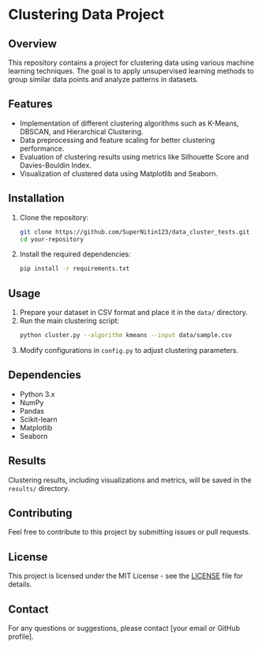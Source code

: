 # Clustering Data Project

## Overview

This repository contains a project for clustering data using various machine learning techniques. The goal is to apply unsupervised learning methods to group similar data points and analyze patterns in datasets.

## Features

- Implementation of different clustering algorithms such as K-Means, DBSCAN, and Hierarchical Clustering.
- Data preprocessing and feature scaling for better clustering performance.
- Evaluation of clustering results using metrics like Silhouette Score and Davies-Bouldin Index.
- Visualization of clustered data using Matplotlib and Seaborn.

## Installation

1. Clone the repository:
   ```bash
   git clone https://github.com/SuperNitin123/data_cluster_tests.git
   cd your-repository
   ```
2. Install the required dependencies:
   ```bash
   pip install -r requirements.txt
   ```

## Usage

1. Prepare your dataset in CSV format and place it in the `data/` directory.
2. Run the main clustering script:
   ```bash
   python cluster.py --algorithm kmeans --input data/sample.csv
   ```
3. Modify configurations in `config.py` to adjust clustering parameters.

## Dependencies

- Python 3.x
- NumPy
- Pandas
- Scikit-learn
- Matplotlib
- Seaborn

## Results

Clustering results, including visualizations and metrics, will be saved in the `results/` directory.

## Contributing

Feel free to contribute to this project by submitting issues or pull requests.

## License

This project is licensed under the MIT License - see the [LICENSE](LICENSE) file for details.

## Contact

For any questions or suggestions, please contact [your email or GitHub profile].



